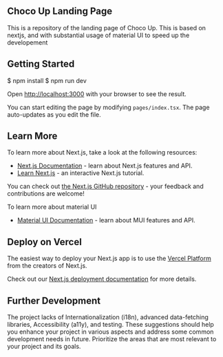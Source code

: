 ## Choco Up Landing Page

This is a repository of the landing page of Choco Up. This is based on nextjs, and with substantial usage of material UI to speed up the developement

## Getting Started

$ npm install
$ npm run dev

Open [http://localhost:3000](http://localhost:3000) with your browser to see the result.

You can start editing the page by modifying `pages/index.tsx`. The page auto-updates as you edit the file.

## Learn More

To learn more about Next.js, take a look at the following resources:

- [Next.js Documentation](https://nextjs.org/docs) - learn about Next.js features and API.
- [Learn Next.js](https://nextjs.org/learn) - an interactive Next.js tutorial.

You can check out [the Next.js GitHub repository](https://github.com/vercel/next.js/) - your feedback and contributions are welcome!

To learn more about material UI
- [Material UI Documentation](https://mui.com/material-ui/getting-started/) - learn about MUI features and API.

## Deploy on Vercel

The easiest way to deploy your Next.js app is to use the [Vercel Platform](https://vercel.com/new?utm_medium=default-template&filter=next.js&utm_source=create-next-app&utm_campaign=create-next-app-readme) from the creators of Next.js.

Check out our [Next.js deployment documentation](https://nextjs.org/docs/deployment) for more details.

## Further Development

The project lacks of Internationalization (i18n), advanced data-fetching libraries, Accessibility (a11y), and testing. These suggestions should help you enhance your project in various aspects and address some common development needs in future. Prioritize the areas that are most relevant to your project and its goals.
